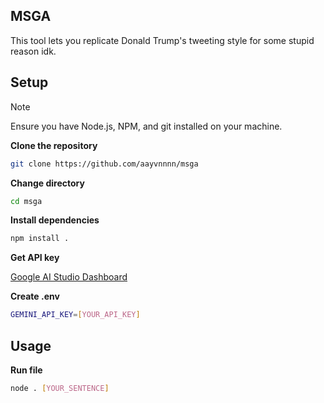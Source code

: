 
## MSGA

This tool lets you replicate Donald Trump's tweeting style for some stupid reason idk.

## Setup
> [!NOTE]  
> Ensure you have Node.js, NPM, and git installed on your machine.

**Clone the repository**

```bash
git clone https://github.com/aayvnnnn/msga
```

**Change directory**

```bash
cd msga
```

**Install dependencies**  

```bash
npm install .
```

**Get API key**

[Google AI Studio Dashboard](https://aistudio.google.com/app/apikey)

**Create .env**

```bash
GEMINI_API_KEY=[YOUR_API_KEY]
```

## Usage
**Run file**
```bash
node . [YOUR_SENTENCE]
```
